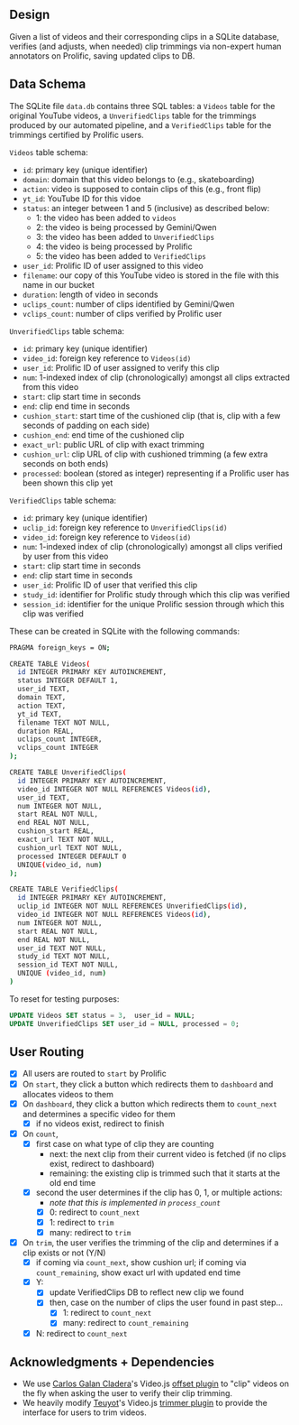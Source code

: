## Design

Given a list of videos and their corresponding clips in a SQLite database, verifies (and adjusts, when needed) clip trimmings via non-expert human annotators on Prolific, saving updated clips to DB.

## Data Schema

The SQLite file `data.db` contains three SQL tables: a `Videos` table for the original YouTube videos, a `UnverifiedClips` table for the trimmings produced by our automated pipeline, and a `VerifiedClips` table for the trimmings certified by Prolific users.

`Videos` table schema:
  - `id`: primary key (unique identifier)
  - `domain`: domain that this video belongs to (e.g., skateboarding)
  - `action`: video is supposed to contain clips of this (e.g., front flip)
  - `yt_id`: YouTube ID for this vidoe
  - `status`: an integer between 1 and 5 (inclusive) as described below:
    - 1: the video has been added to `videos`
    - 2: the video is being processed by Gemini/Qwen
    - 3: the video has been added to `UnverifiedClips`
    - 4: the video is being processed by Prolific
    - 5: the video has been added to `VerifiedClips`
  - `user_id`: Prolific ID of user assigned to this video
  - `filename`: our copy of this YouTube video is stored in the file with this name in our bucket
  - `duration`: length of video in seconds
  - `uclips_count`: number of clips identified by Gemini/Qwen
  - `vclips_count`: number of clips verified by Prolific user


`UnverifiedClips` table schema:
  - `id`: primary key (unique identifier)
  - `video_id`: foreign key reference to `Videos(id)`
  - `user_id`: Prolific ID of user assigned to verify this clip
  - `num`: 1-indexed index of clip (chronologically) amongst all clips extracted from this video
  - `start`: clip start time in seconds
  - `end`: clip end time in seconds
  - `cushion_start`: start time of the cushioned clip (that is, clip with a few seconds of padding on each side)
  - `cushion_end`: end time of the cushioned clip
  - `exact_url`: public URL of clip with exact trimming
  - `cushion_url`: clip URL of clip with cushioned trimming (a few extra seconds on both ends)
  - `processed`: boolean (stored as integer) representing if a Prolific user has been shown this clip yet

`VerifiedClips` table schema:
  - `id`: primary key (unique identifier)
  - `uclip_id`: foreign key reference to `UnverifiedClips(id)`
  - `video_id`: foreign key reference to `Videos(id)`
  - `num`: 1-indexed index of clip (chronologically) amongst all clips verified by user from this video
  - `start`: clip start time in seconds
  - `end`: clip start time in seconds
  - `user_id`: Prolific ID of user that verified this clip
  - `study_id`: identifier for Prolific study through which this clip was verified
  - `session_id`: identifier for the unique Prolific session through which this clip was verified


These can be created in SQLite with the following commands:
```bash
PRAGMA foreign_keys = ON;

CREATE TABLE Videos(
  id INTEGER PRIMARY KEY AUTOINCREMENT,
  status INTEGER DEFAULT 1,
  user_id TEXT,
  domain TEXT,
  action TEXT,
  yt_id TEXT,
  filename TEXT NOT NULL,
  duration REAL,
  uclips_count INTEGER,
  vclips_count INTEGER
);

CREATE TABLE UnverifiedClips(
  id INTEGER PRIMARY KEY AUTOINCREMENT,
  video_id INTEGER NOT NULL REFERENCES Videos(id),
  user_id TEXT,
  num INTEGER NOT NULL,
  start REAL NOT NULL,
  end REAL NOT NULL,
  cushion_start REAL,
  exact_url TEXT NOT NULL,
  cushion_url TEXT NOT NULL,
  processed INTEGER DEFAULT 0
  UNIQUE(video_id, num)
);

CREATE TABLE VerifiedClips(
  id INTEGER PRIMARY KEY AUTOINCREMENT,
  uclip_id INTEGER NOT NULL REFERENCES UnverifiedClips(id),
  video_id INTEGER NOT NULL REFERENCES Videos(id),
  num INTEGER NOT NULL,
  start REAL NOT NULL,
  end REAL NOT NULL,
  user_id TEXT NOT NULL,
  study_id TEXT NOT NULL,
  session_id TEXT NOT NULL,
  UNIQUE (video_id, num)
)
```

To reset for testing purposes:
```SQL
UPDATE Videos SET status = 3,  user_id = NULL;
UPDATE UnverifiedClips SET user_id = NULL, processed = 0;
```

## User Routing

- [X] All users are routed to `start` by Prolific
- [X] On `start`, they click a button which redirects them to `dashboard` and allocates videos to them
- [X] On `dashboard`, they click a button which redirects them to `count_next` and determines a specific video for them
  - [X] if no videos exist, redirect to finish
- [X] On `count`, 
  - [X] first case on what type of clip they are counting
    - next: the next clip from their current video is fetched (if no clips exist, redirect to dashboard)
    - remaining: the existing clip is trimmed such that it starts at the old end time
  - [X] second the user determines if the clip has 0, 1, or multiple actions:
    - *note that this is implemented in `process_count`*
    - [X] 0: redirect to `count_next`
    - [X] 1: redirect to `trim`
    - [X] many: redirect to `trim` 
- [X] On `trim`, the user verifies the trimming of the clip and determines if a clip exists or not (Y/N)
  - [X] if coming via `count_next`, show cushion url; if coming via `count_remaining`, show exact url with updated end time
  - [X] Y: 
    - [X] update VerifiedClips DB to reflect new clip we found
    - [X] then, case on the number of clips the user found in past step...
      - [X] 1: redirect to `count_next`
      - [X] many: redirect to `count_remaining`
  - [X] N: redirect to `count_next`

## Acknowledgments + Dependencies
- We use [Carlos Galan Cladera](https://github.com/cladera)'s Video.js [offset plugin](https://github.com/cladera/videojs-offset) to "clip" videos on the fly when asking the user to verify their clip trimming. 
- We heavily modify [Teuyot](https://github.com/Teyuto)'s Video.js [trimmer plugin](https://github.com/Teyuto/videojs-trimmer) to provide the interface for users to trim videos.